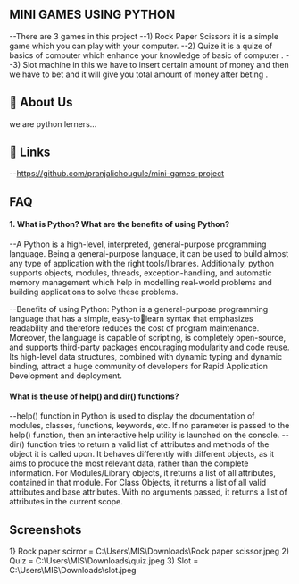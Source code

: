 

## MINI GAMES USING PYTHON
 --There are 3 games in this project
 --1) Rock Paper Scissors
 it is a simple game which you can play with your computer.
 --2) Quize 
 it is a quize of basics of computer which enhance your knowledge of basic of computer .
 --3) Slot machine
 in this we have to insert certain amount of money and then we have to bet and it will give you total amount of money after beting .
## 🚀 About Us
we are python lerners...


## 🔗 Links
--https://github.com/pranjalichougule/mini-games-project

## FAQ

#### 1. What is Python? What are the benefits of using Python?
--A Python is a high-level, interpreted, general-purpose programming language. Being a
general-purpose language, it can be used to build almost any type of application with
the right tools/libraries. Additionally, python supports objects, modules, threads,
exception-handling, and automatic memory management which help in modelling
real-world problems and building applications to solve these problems.
 
--Benefits of using Python:
Python is a general-purpose programming language that has a simple, easy-tolearn syntax that emphasizes readability and therefore reduces the cost of
program maintenance. Moreover, the language is capable of scripting, is
completely open-source, and supports third-party packages encouraging
modularity and code reuse.
Its high-level data structures, combined with dynamic typing and dynamic
binding, attract a huge community of developers for Rapid Application
Development and deployment.
#### What is the use of help() and dir() functions?

--help() function in Python is used to display the documentation of modules, classes,
functions, keywords, etc. If no parameter is passed to the help() function, then an
interactive help utility is launched on the console.
--dir() function tries to return a valid list of attributes and methods of the object it is
called upon. It behaves differently with different objects, as it aims to produce the
most relevant data, rather than the complete information.
For Modules/Library objects, it returns a list of all attributes, contained in that
module.
For Class Objects, it returns a list of all valid attributes and base attributes.
With no arguments passed, it returns a list of attributes in the current scope.


## Screenshots
1} Rock paper scirror = C:\Users\MIS\Downloads\Rock paper scissor.jpeg
2) Quiz = C:\Users\MIS\Downloads\quiz.jpeg
3) Slot = C:\Users\MIS\Downloads\slot.jpeg




